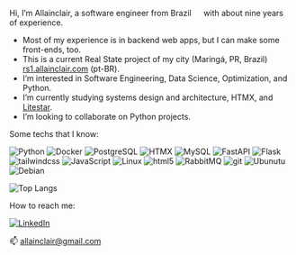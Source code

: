 Hi, I’m Allainclair, a software engineer from Brazil <img src="https://cdn-icons-png.flaticon.com/512/3909/3909370.png" width="14"/> with about nine years of experience.
- Most of my experience is in backend web apps, but I can make some front-ends, too.
- This is a current Real State project of my city (Maringá, PR, Brazil) [rs1.allainclair.com](http://rs1.allainclair.com) (pt-BR).
- I’m interested in Software Engineering, Data Science, Optimization, and Python.
- I’m currently studying systems design and architecture, HTMX, and [Litestar](https://github.com/litestar-org/litestar).
- I’m looking to collaborate on Python projects.

Some techs that I know:
<p>
  <img alt="Python" src="https://img.shields.io/badge/-Python-306998?style=flat-square&logo=python&logoColor=ffdd54" />
  <img alt="Docker" src="https://img.shields.io/badge/-Docker-46a2f1?style=flat-square&logo=docker&logoColor=white" />
  <img alt="PostgreSQL" src="https://img.shields.io/badge/-PostgreSQL-4169e1?style=flat-square&logo=postgresql&logoColor=white" />
  <img alt="HTMX" src="https://img.shields.io/badge/-HTMX-4169e1?style=flat-square&logo=htmx&logoColor=black" />
  <img alt="MySQL" src="https://img.shields.io/badge/-MySQL-4479A1?style=flat-square&logo=mysql&logoColor=white" />
  <img alt="FastAPI" src="https://img.shields.io/badge/-FastAPI-009688?style=flat-square&logo=FastAPI&logoColor=white" />
  <img alt="Flask" src="https://img.shields.io/badge/-Flask-000000?style=flat-square&logo=flask&logoColor=white" />
  <img alt="tailwindcss" src="https://img.shields.io/badge/-tailwindcss-0F172A?style=flat-square&logo=tailwindcss" />
  <img alt="JavaScript" src="https://img.shields.io/badge/-JavaScript-F7DF1E?style=flat-square&logo=javascript&logoColor=black" />
  <img alt="Linux" src="https://img.shields.io/badge/-Linux-FCC624?style=flat-square&logo=linux&logoColor=black" />
  <img alt="html5" src="https://img.shields.io/badge/-HTML5-E34F26?style=flat-square&logo=html5&logoColor=white" />
  <img alt="RabbitMQ" src="https://img.shields.io/badge/-RabbitMQ-%23FF6600.svg?style=flat-square&logo=rabbitmq&logoColor=white" />
  <img alt="git" src="https://img.shields.io/badge/-Git-F05032?style=flat-square&logo=git&logoColor=white" />
  <img alt="Ubunutu" src="https://img.shields.io/badge/-Ubuntu-E95420?style=flat-square&logo=ubuntu&logoColor=white" />
  <img alt="Debian" src="https://img.shields.io/badge/-Debian-A81D33?style=flat-square&logo=debian&logoColor=white" />
</p>

![Top Langs](https://github-readme-stats.vercel.app/api/top-langs/?username=allainclair&layout=compact&theme=tokyonight)

<!--
![Allainclair's GitHub stats](https://github-readme-stats.vercel.app/api?username=allainclair&show_icons=true&theme=tokyonight)
-->

How to reach me:

<a href="https://www.linkedin.com/in/allainclair" target="_blank">
  <img alt="LinkedIn" src="https://img.shields.io/badge/-LinkedIn-0077B5?style=flat-square&logo=linkedin&logoColor=white" />
</a>

📫 allainclair@gmail.com

<!---
allainclair/allainclair is a ✨ special ✨ repository because its `README.md` (this file) appears on your GitHub profile.
You can click the Preview link to take a look at your changes.
--->
